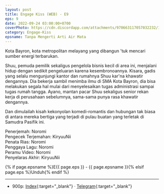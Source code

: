 ```yaml
---
layout: post
title: Engage Kiss (WEB) - E9
eps: 9
date: 2022-09-24 03:00:00+0700
coverPhoto: https://cdn.discordapp.com/attachments/970663117057032232/1022962307288027176/mpv-shot0144.jpg
category: Engage-Kiss
epsname: Tanpa Mengerti Arti Air Mata
---
```


Kota Bayron, kota metropolitan melayang yang dibangun 'tuk mencari sumber energi terbarukan.

Shuu, pemuda pemilik sekaligus pengelola bisnis kecil di area ini, menjalani hidup dengan sedikit pengeluaran karena kesembronoannya.
Kisara, gadis yang selalu mengunjungi kantor dan rumahnya Shuu kar'na khawatir dengannya. Dia bekerja sambil menimba ilmu di SMA Kota Bayron, dia bisa melakukan segala hal mulai dari menyelesaikan tugas administrasi sampai tugas rumah tangga.
Ayano, mantan pacar Shuu sekaligus senior rekan kerja di perusahaan sebelumnya, sama-sama punya rasa khawatir dengannya.

Dan dimulailah kisah kekonyolan komedi-romantis dan hubungan tak biasa di antara mereka bertiga yang terjadi di pulau buatan yang terletak di Samudra Pasifik ini.

Penerjemah: Noromi<br>
Pengecek Terjemahan: KiryuuNii<br>
Penata Rias: Noromi<br>
Penggaya Lagu: Noromi<br>
Peramu Video: Noromi<br>
Penyelaras Akhir: KiryuuNii<br>


{% if page.epsname %}E{{ page.eps }} - {{ page.epsname }}{% elsif page.eps %}Unduh{% endif %}

---
- 900p: [Index](https://proyek.a-1ddl.workers.dev/0:/Musim%20Panas%202022/%5BWEB%5D/%5BA-1%5D%20Engage%20Kiss%20%5BWEB%5D%5Bx264%20900p%5D%5BAAC%5D/%5BA-1%5D%20Engage%20Kiss%20-%2009%20%5BWEB%5D%5Bx264%20900p%5D%5BAAC%5D%5B32F11678%5D.mkv){:target="_blank"} &middot; [Telegram](https://t.me/a1fansubweeklies/133){:target="_blank"}
